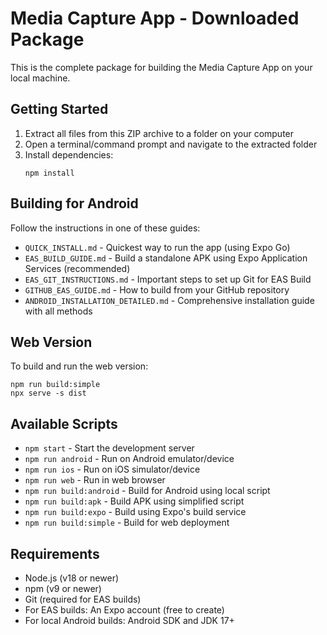 # Media Capture App - Downloaded Package

This is the complete package for building the Media Capture App on your local machine.

## Getting Started

1. Extract all files from this ZIP archive to a folder on your computer
2. Open a terminal/command prompt and navigate to the extracted folder
3. Install dependencies:
   ```
   npm install
   ```

## Building for Android

Follow the instructions in one of these guides:

- `QUICK_INSTALL.md` - Quickest way to run the app (using Expo Go)
- `EAS_BUILD_GUIDE.md` - Build a standalone APK using Expo Application Services (recommended)
- `EAS_GIT_INSTRUCTIONS.md` - Important steps to set up Git for EAS Build
- `GITHUB_EAS_GUIDE.md` - How to build from your GitHub repository
- `ANDROID_INSTALLATION_DETAILED.md` - Comprehensive installation guide with all methods

## Web Version

To build and run the web version:
```
npm run build:simple
npx serve -s dist
```

## Available Scripts

- `npm start` - Start the development server
- `npm run android` - Run on Android emulator/device
- `npm run ios` - Run on iOS simulator/device
- `npm run web` - Run in web browser
- `npm run build:android` - Build for Android using local script
- `npm run build:apk` - Build APK using simplified script
- `npm run build:expo` - Build using Expo's build service
- `npm run build:simple` - Build for web deployment

## Requirements

- Node.js (v18 or newer)
- npm (v9 or newer)
- Git (required for EAS builds)
- For EAS builds: An Expo account (free to create)
- For local Android builds: Android SDK and JDK 17+
